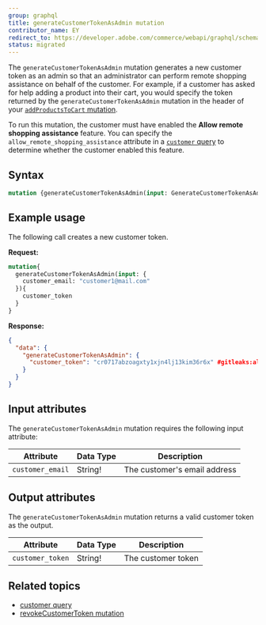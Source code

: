 ```yaml
---
group: graphql
title: generateCustomerTokenAsAdmin mutation
contributor_name: EY
redirect_to: https://developer.adobe.com/commerce/webapi/graphql/schema/customer/mutations/generate-token-as-admin/
status: migrated
---
```


The `generateCustomerTokenAsAdmin` mutation generates a new customer token as an admin so that an administrator can perform remote shopping assistance on behalf of the customer. For example, if a customer has asked for help adding a product into their cart, you would specify the token returned by the `generateCustomerTokenAsAdmin` mutation in the header of your [`addProductsToCart` mutation]({{page.baseurl}}/graphql/mutations/add-products-to-cart.html).

To run this mutation, the customer must have enabled the **Allow remote shopping assistance** feature. You can specify the `allow_remote_shopping_assistance` attribute in a [`customer` query]({{page.baseurl}}/graphql/queries/customer.html) to determine whether the customer enabled this feature.

## Syntax

```graphql
mutation {generateCustomerTokenAsAdmin(input: GenerateCustomerTokenAsAdminInput!) {GenerateCustomerTokenAsAdminOutput}}
```

## Example usage

The following call creates a new customer token.

**Request:**

```graphql
mutation{
  generateCustomerTokenAsAdmin(input: {
    customer_email: "customer1@mail.com"
  }){
    customer_token
  }
}
```

**Response:**

```json
{
  "data": {
    "generateCustomerTokenAsAdmin": {
      "customer_token": "cr0717abzoagxty1xjn4lj13kim36r6x" #gitleaks:allow
    }
  }
}
```

## Input attributes

The `generateCustomerTokenAsAdmin` mutation requires the following input attribute:

Attribute |  Data Type | Description
--- | --- | ---
`customer_email` | String! | The customer's email address

## Output attributes

The `generateCustomerTokenAsAdmin` mutation returns a valid customer token as the output.

Attribute |  Data Type | Description
--- | --- | ---
`customer_token` | String! | The customer token

## Related topics

*  [customer query]({{page.baseurl}}/graphql/queries/customer.html)
*  [revokeCustomerToken mutation]({{page.baseurl}}/graphql/mutations/revoke-customer-token.html)
